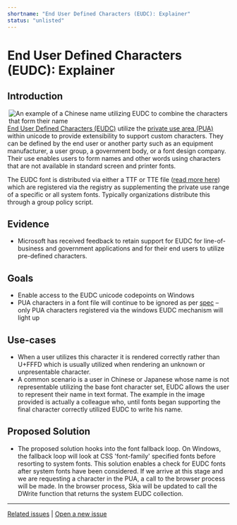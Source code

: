 ```yaml
---
shortname: "End User Defined Characters (EUDC): Explainer"
status: "unlisted"
---
```


# End User Defined Characters (EUDC): Explainer
## Introduction

  <img src="eudc-edit-example.jpg" alt="An example of a Chinese name utilizing EUDC to combine the characters that form their name" align="right" />

[End User Defined Characters (EUDC)](https://docs.microsoft.com/en-us/windows/desktop/Intl/end-user-defined-characters
) utilize the [private use area (PUA)](https://unicode-table.com/en/blocks/private-use-area/) within unicode to provide extensibility to support custom
characters. They can be defined by the end user or another party such as an equipment manufacturer, a user group, a government body, or a font design company. Their use enables users to form names and other words using characters that are not available in standard screen and printer fonts.

The EUDC font is distributed via either a TTF or TTE file ([read more here](https://docs.microsoft.com/en-us/windows/desktop/intl/character-sets-and-fonts)) which are registered via the registry as supplementing the private use range of a specific or all system fonts. Typically organizations distribute this through a group policy script.

## Evidence
  - Microsoft has received feedback to retain support for EUDC for line-of-business and government applications and for their end users to utilize pre-defined characters.

## Goals
  - Enable access to the EUDC unicode codepoints on Windows
  - PUA characters in a font file will continue to be ignored as per [spec](https://www.w3.org/TR/css-fonts-3/#char-handling-issues) – only PUA characters registered via the windows EUDC mechanism will light up

## Use-cases
  - When a user utilizes this character it is rendered correctly rather than U+FFFD which is usually utilized when
     rendering an unknown or unpresentable character.
  - A common scenario is a user in Chinese or Japanese whose name is not representable utilizing the base font character set, EUDC allows the user to represent their name in text format. The example in the image provided is actually a colleague who, until fonts began supporting the final character correctly utilized EUDC to write his name.

## Proposed Solution
 - The proposed solution hooks into the font fallback loop. On Windows, the fallback loop will look at CSS 'font-family' specified fonts  before resorting to system fonts. This solution enables a check for EUDC fonts after system fonts have been considered. If we arrive at this stage and we are requesting a character in the PUA, a call to the browser process will be made. In the browser process, Skia will be updated to call the DWrite function that returns the system EUDC collection.

 ---
 [Related issues](https://github.com/MicrosoftEdge/MSEdgeExplainers/labels/EUDC) | [Open a new issue](https://github.com/MicrosoftEdge/MSEdgeExplainers/issues/new?title=%5BEUDC%5D)
